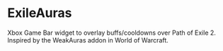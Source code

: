# ExileAuras
Xbox Game Bar widget to overlay buffs/cooldowns over Path of Exile 2. Inspired by the WeakAuras addon in World of Warcraft.
